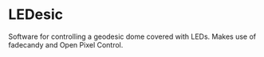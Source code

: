 LEDesic
=======

Software for controlling a geodesic dome covered with LEDs. Makes use of fadecandy and Open Pixel Control.
